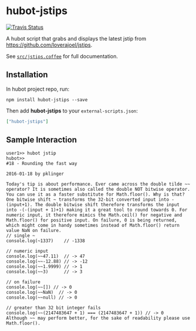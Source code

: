 # hubot-jstips
<a href="https://travis-ci.org/dggriffin/mitto"><img alt="Travis Status" src="https://travis-ci.org/dggriffin/hubot-jstips.svg?branch=master"></a>


A hubot script that grabs and displays the latest jstip from https://github.com/loverajoel/jstips.

See [`src/jstips.coffee`](src/jstips.coffee) for full documentation.

## Installation

In hubot project repo, run:

`npm install hubot-jstips --save`

Then add **hubot-jstips** to your `external-scripts.json`:

```json
["hubot-jstips"]
```

## Sample Interaction

```
user1>> hubot jstip
hubot>> 
#18 - Rounding the fast way

2016-01-18 by pklinger

Today's tip is about performance. Ever came across the double tilde ~~ operator? It is sometimes also called the double NOT bitwise operator. You can use it as a faster substitute for Math.floor(). Why is that?
One bitwise shift ~ transforms the 32-bit converted input into -(input+1). The double bitwise shift therefore transforms the input into -(-(input + 1)+1) making it a great tool to round towards 0. For numeric input, it therefore mimics the Math.ceil() for negative and Math.floor() for positive input. On failure, 0 is being returned, which might come in handy sometimes instead of Math.floor() return value NaN on failure.
// single ~
console.log(~1337)    // -1338

// numeric input
console.log(~~47.11)  // -> 47
console.log(~~-12.88) // -> -12
console.log(~~1.9999) // -> 1
console.log(~~3)      // -> 3

// on failure
console.log(~~[]) // -> 0
console.log(~~NaN)  // -> 0
console.log(~~null) // -> 0

// greater than 32 bit integer fails
console.log(~~(2147483647 + 1) === (2147483647 + 1)) // -> 0
Although ~~ may perform better, for the sake of readability please use Math.floor().
```
